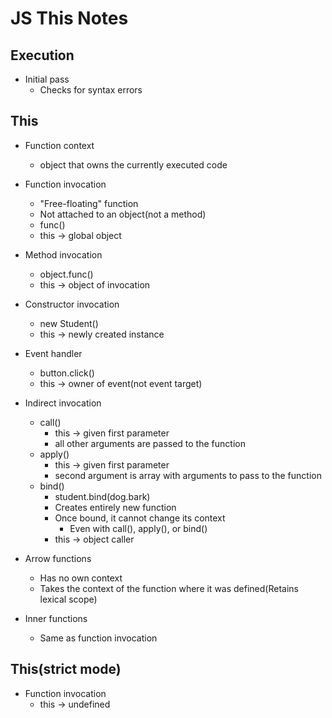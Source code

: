 # JS This Notes

## Execution

- Initial pass
    - Checks for syntax errors

## This

- Function context
    - object that owns the currently executed code

- Function invocation
    - "Free-floating" function
    - Not attached to an object(not a method)
    - func()
    - this -> global object
- Method invocation
    - object.func()
    - this -> object of invocation
- Constructor invocation
    - new Student()
    - this -> newly created instance
- Event handler
    - button.click()
    - this -> owner of event(not event target)
- Indirect invocation
    - call()
        - this -> given first parameter
        - all other arguments are passed to the function
    - apply()
        - this -> given first parameter
        - second argument is array with arguments to pass to the function
    - bind()
        - student.bind(dog.bark)
        - Creates entirely new function
        - Once bound, it cannot change its context
            - Even with call(), apply(), or bind()
        - this -> object caller
- Arrow functions
    - Has no own context
    - Takes the context of the function where it was defined(Retains lexical scope)
- Inner functions
    - Same as function invocation

## This(strict mode)

- Function invocation
    - this -> undefined
